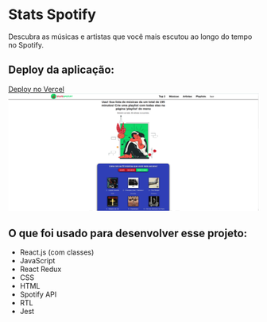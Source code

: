 # Stats Spotify

Descubra as músicas e artistas que você mais escutou ao longo do tempo no Spotify.

## Deploy da aplicação:
[Deploy no Vercel](https://stats-spotify-repo.vercel.app/)
![image-20220219224639838](preview.png)

## O que foi usado para desenvolver esse projeto:
  * React.js (com classes)
  * JavaScript
  * React Redux
  * CSS
  * HTML
  * Spotify API
  * RTL
  * Jest
